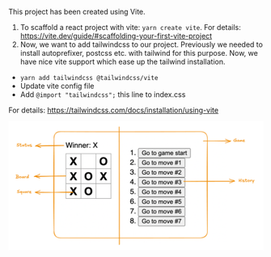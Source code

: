 This project has been created using Vite.

1. To scaffold a react project with vite: ```yarn create vite```. For details: https://vite.dev/guide/#scaffolding-your-first-vite-project
2. Now, we want to add tailwindcss to our project. Previously we needed to install autoprefixer, postcss etc. with tailwind for this purpose. Now, we have nice vite support which ease up the tailwind installation.
  - ```yarn add tailwindcss @tailwindcss/vite```
  - Update vite config file
  - Add `@import "tailwindcss";` this line to index.css

For details: https://tailwindcss.com/docs/installation/using-vite

![alt text](mental-map.png)